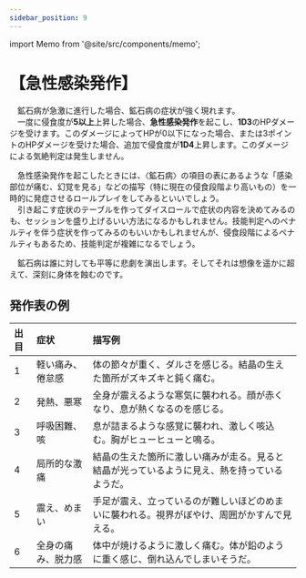 ```yaml
---
sidebar_position: 9
---
```


import Memo from '@site/src/components/memo';

# 【急性感染発作】

　鉱石病が急激に進行した場合、鉱石病の症状が強く現れます。  
　一度に侵食度が<b>5以上</b>上昇した場合、<b>急性感染発作</b>を起こし、<b>1D3</b>のHPダメージを受けます。このダメージによってHPが0以下になった場合、または3ポイントのHPダメージを受けた場合、追加で侵食度が<b>1D4</b>上昇します。このダメージによる気絶判定は発生しません。

　急性感染発作を起こしたときには、〈鉱石病〉の項目の表にあるような「感染部位が痛む、幻覚を見る」などの描写（特に現在の侵食段階より高いもの）を一時的に発症させるロールプレイをしてみるといいでしょう。  
　引き起こす症状のテーブルを作ってダイスロールで症状の内容を決めてみるのも、セッションを盛り上げるいい方法になるかもしれません。技能判定へのペナルティを伴う症状を作ってみるのもいいかもしれませんが、侵食段階によるペナルティもあるため、技能判定が複雑になるでしょう。

<Memo>
　鉱石病は誰に対しても平等に悲劇を演出します。そしてそれは想像を遥かに超えて、深刻に身体を蝕むのです。
</Memo>

## 発作表の例

|出目|症状|描写例|
|:--|:--|:--|
|1|軽い痛み、倦怠感|体の節々が重く、ダルさを感じる。結晶の生えた箇所がズキズキと鈍く痛む。|
|2|発熱、悪寒|全身が震えるような寒気に襲われる。顔が赤くなり、息が熱くなるのを感じる。|
|3|呼吸困難、咳|息が詰まるような感覚に襲われ、激しく咳込む。胸がヒューヒューと鳴る。|
|4|局所的な激痛|結晶の生えた箇所に激しい痛みが走る。見ると結晶が光っているように見え、熱を持っているようだ。|
|5|震え、めまい|手足が震え、立っているのが難しいほどのめまいに襲われる。視界がぼやけ、周囲がかすんで見える。|
|6|全身の痛み、脱力感|体中が焼けるように激しく痛む。体が鉛のように重く感じ、倒れ込んでしまいそうだ。|
